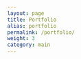 ```yaml
---
layout: page
title: Portfolio
alias: portfolio
permalink: /portfolio/
weight: 3
category: main
---
```

